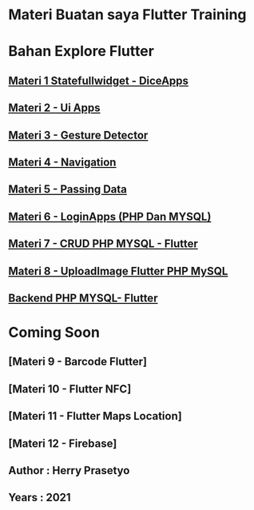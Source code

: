 # Materi Buatan saya Flutter Training
# Bahan Explore Flutter

## [Materi 1 Statefullwidget - DiceApps](https://github.com/herry88/flutterwebhozz_3/tree/master/diceapps) 

## [Materi 2 - Ui Apps](https://github.com/herry88/flutterwebhozz_3/tree/master/uiexplore)

## [Materi 3 - Gesture Detector](https://github.com/herry88/flutterwebhozz_3/tree/master/gesturedetector)

## [Materi 4 - Navigation](https://github.com/herry88/flutterwebhozz_3/tree/master/navigation)

## [Materi 5 - Passing Data](https://github.com/herry88/flutterwebhozz_3/tree/master/passingdata)

## [Materi 6 - LoginApps (PHP Dan MYSQL)](https://github.com/herry88/flutterwebhozz_3/tree/master/loginapps)

## [Materi 7 - CRUD PHP MYSQL - Flutter](https://github.com/herry88/flutterwebhozz_3/tree/master/loginapps/lib)

## [Materi 8 - UploadImage Flutter PHP MySQL](https://github.com/herry88/flutterwebhozz_3/tree/master/upload_images)

## [Backend PHP MYSQL- Flutter](https://github.com/herry88/flutterwebhozz_3/tree/master/flutterbackend)

# Coming Soon
## [Materi 9 - Barcode Flutter]
## [Materi 10 - Flutter NFC]
## [Materi 11 - Flutter Maps Location]
## [Materi 12 - Firebase]

## Author : Herry Prasetyo 
## Years : 2021 
